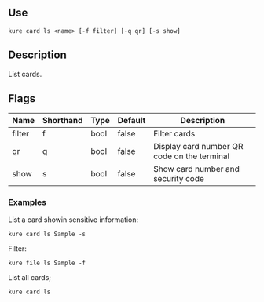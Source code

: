## Use 

`kure card ls <name> [-f filter] [-q qr] [-s show]`

## Description

List cards.

## Flags

|  Name     | Shorthand |     Type      |    Default    |                 Description                   |
|-----------|-----------|---------------|---------------|-----------------------------------------------|
| filter    | f         | bool          | false         | Filter cards                                  |
| qr        | q         | bool          | false         | Display card number QR code on the terminal   |
| show      | s         | bool          | false         | Show card number and security code            |

### Examples

List a card showin sensitive information:
```
kure card ls Sample -s
```

Filter:
```
kure file ls Sample -f
```

List all cards;
```
kure card ls
```